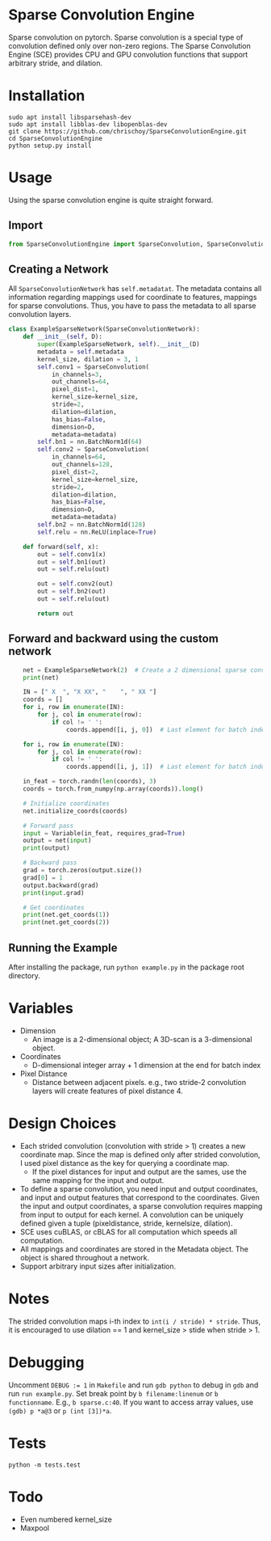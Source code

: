 # Sparse Convolution Engine

Sparse convolution on pytorch. Sparse convolution is a special type of convolution defined only over non-zero regions. The Sparse Convolution Engine (SCE) provides CPU and GPU convolution functions that support arbitrary stride, and dilation.


# Installation

```
sudo apt install libsparsehash-dev
sudo apt install libblas-dev libopenblas-dev
git clone https://github.com/chrischoy/SparseConvolutionEngine.git
cd SparseConvolutionEngine
python setup.py install
```


# Usage

Using the sparse convolution engine is quite straight forward.

## Import

```python
from SparseConvolutionEngine import SparseConvolution, SparseConvolutionNetwork
```

## Creating a Network

All `SparseConvolutionNetwork` has `self.metadatat`. The metadata contains all information regarding mappings used for coordinate to features, mappings for sparse convolutions. Thus, you have to pass the metadata to all sparse convolution layers.

```python
class ExampleSparseNetwork(SparseConvolutionNetwork):
    def __init__(self, D):
        super(ExampleSparseNetwork, self).__init__(D)
        metadata = self.metadata
        kernel_size, dilation = 3, 1
        self.conv1 = SparseConvolution(
            in_channels=3,
            out_channels=64,
            pixel_dist=1,
            kernel_size=kernel_size,
            stride=2,
            dilation=dilation,
            has_bias=False,
            dimension=D,
            metadata=metadata)
        self.bn1 = nn.BatchNorm1d(64)
        self.conv2 = SparseConvolution(
            in_channels=64,
            out_channels=128,
            pixel_dist=2,
            kernel_size=kernel_size,
            stride=2,
            dilation=dilation,
            has_bias=False,
            dimension=D,
            metadata=metadata)
        self.bn2 = nn.BatchNorm1d(128)
        self.relu = nn.ReLU(inplace=True)

    def forward(self, x):
        out = self.conv1(x)
        out = self.bn1(out)
        out = self.relu(out)

        out = self.conv2(out)
        out = self.bn2(out)
        out = self.relu(out)

        return out
```

## Forward and backward using the custom network

```python
    net = ExampleSparseNetwork(2)  # Create a 2 dimensional sparse convnet
    print(net)

    IN = [" X  ", "X XX", "    ", " XX "]
    coords = []
    for i, row in enumerate(IN):
        for j, col in enumerate(row):
            if col != ' ':
                coords.append([i, j, 0])  # Last element for batch index

    for i, row in enumerate(IN):
        for j, col in enumerate(row):
            if col != ' ':
                coords.append([i, j, 1])  # Last element for batch index

    in_feat = torch.randn(len(coords), 3)
    coords = torch.from_numpy(np.array(coords)).long()

    # Initialize coordinates
    net.initialize_coords(coords)

    # Forward pass
    input = Variable(in_feat, requires_grad=True)
    output = net(input)
    print(output)

    # Backward pass
    grad = torch.zeros(output.size())
    grad[0] = 1
    output.backward(grad)
    print(input.grad)

    # Get coordinates
    print(net.get_coords(1))
    print(net.get_coords(2))
```

## Running the Example

After installing the package, run `python example.py` in the package root directory.


# Variables

- Dimension
  - An image is a 2-dimensional object; A 3D-scan is a 3-dimensional object.
- Coordinates
  - D-dimensional integer array + 1 dimension at the end for batch index
- Pixel Distance
  - Distance between adjacent pixels. e.g., two stride-2 convolution layers will create features of pixel distance 4.


# Design Choices

- Each strided convolution (convolution with stride > 1) creates a new coordinate map. Since the map is defined only after strided convolution, I used pixel distance as the key for querying a coordinate map.
   - If the pixel distances for input and output are the sames, use the same mapping for the input and output.
- To define a sparse convolution, you need input and output coordinates, and input and output features that correspond to the coordinates. Given the input and output coordinates, a sparse convolution requires mapping from input to output for each kernel. A convolution can be uniquely defined given a tuple (pixeldistance, stride, kernelsize, dilation).
- SCE uses cuBLAS, or cBLAS for all computation which speeds all computation.
- All mappings and coordinates are stored in the Metadata object. The object is shared throughout a network.
- Support arbitrary input sizes after initialization.


# Notes

The strided convolution maps i-th index to `int(i / stride) * stride`. Thus, it is encouraged to use dilation == 1 and kernel_size > stide when stride > 1.


# Debugging

Uncomment `DEBUG := 1` in `Makefile` and run `gdb python` to debug in `gdb` and run `run example.py`. Set break point by `b filename:linenum` or `b functionname`. E.g., `b sparse.c:40`. If you want to access array values, use `(gdb) p *a@3` or `p (int [3])*a`.


# Tests

```
python -m tests.test
```

# Todo

- Even numbered kernel_size
- Maxpool
